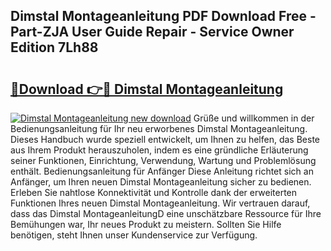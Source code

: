 ## Dimstal Montageanleitung PDF Download Free - Part-ZJA User Guide Repair - Service Owner Edition 7Lh88

# <h2><a href="http://df8lepe.blite.top/?on=Dimstal+Montageanleitung">🔗Download 👉🔴 Dimstal Montageanleitung</a></h2>

[![Dimstal Montageanleitung new download](https://i.imgur.com/lujVjoI.png)](http://df8lepe.blite.top/?on=Dimstal+Montageanleitung)
Grüße und willkommen in der Bedienungsanleitung für Ihr neu erworbenes Dimstal Montageanleitung. Dieses Handbuch wurde speziell entwickelt, um Ihnen zu helfen, das Beste aus Ihrem Produkt herauszuholen, indem es eine gründliche Erläuterung seiner Funktionen, Einrichtung, Verwendung, Wartung und Problemlösung enthält. Bedienungsanleitung für Anfänger Diese Anleitung richtet sich an Anfänger, um Ihren neuen Dimstal Montageanleitung sicher zu bedienen. Erleben Sie nahtlose Konnektivität und Kontrolle dank der erweiterten Funktionen Ihres neuen Dimstal Montageanleitung. Wir vertrauen darauf, dass das Dimstal MontageanleitungD eine unschätzbare Ressource für Ihre Bemühungen war, Ihr neues Produkt zu meistern. Sollten Sie Hilfe benötigen, steht Ihnen unser Kundenservice zur Verfügung.
